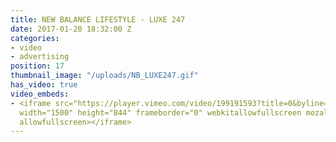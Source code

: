 ```yaml
---
title: NEW BALANCE LIFESTYLE - LUXE 247
date: 2017-01-20 18:32:00 Z
categories:
- video
- advertising
position: 17
thumbnail_image: "/uploads/NB_LUXE247.gif"
has_video: true
video_embeds:
- <iframe src="https://player.vimeo.com/video/199191593?title=0&byline=0&portrait=0"
  width="1500" height="844" frameborder="0" webkitallowfullscreen mozallowfullscreen
  allowfullscreen></iframe>
---
```


